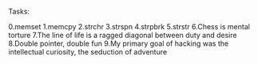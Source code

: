 Tasks:

0.memset
1.memcpy
2.strchr
3.strspn
4.strpbrk
5.strstr
6.Chess is mental torture
7.The line of life is a ragged diagonal between duty and desire
8.Double pointer, double fun
9.My primary goal of hacking was the intellectual curiosity, the seduction of adventure
